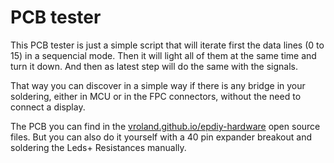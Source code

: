 PCB tester
==========

This PCB tester is just a simple script that will iterate first the data lines (0 to 15) in a sequencial mode. 
Then it will light all of them at the same time and turn it down.
And then as latest step will do the same with the signals.

That way you can discover in a simple way if there is any bridge in your soldering, either in MCU or in the FPC connectors, without the need to connect a display.

The PCB you can find in the [vroland.github.io/epdiy-hardware](https://vroland.github.io/epdiy-hardware) open source files. But you can also do it yourself with a 40 pin expander breakout and soldering the Leds+ Resistances manually.
